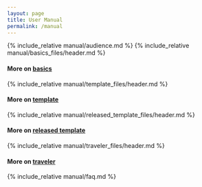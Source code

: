 ```yaml
---
layout: page
title: User Manual
permalink: /manual
---
```


{% include_relative manual/audience.md %}
{% include_relative manual/basics_files/header.md %}

#### More on [basics](./basics) 

{% include_relative manual/template_files/header.md %}

#### More on [template](./template) 

{% include_relative manual/released_template_files/header.md %}

#### More on [released template](./released-template) 

{% include_relative manual/traveler_files/header.md %}

#### More on [traveler](./traveler) 

{% include_relative manual/faq.md %}
